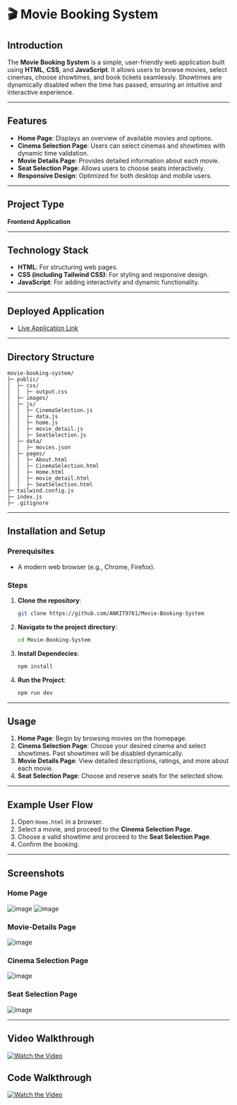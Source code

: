
# 🎬 Movie Booking System  

## Introduction  
The **Movie Booking System** is a simple, user-friendly web application built using **HTML**, **CSS**, and **JavaScript**. It allows users to browse movies, select cinemas, choose showtimes, and book tickets seamlessly. Showtimes are dynamically disabled when the time has passed, ensuring an intuitive and interactive experience.  

---

## Features  
- **Home Page**: Displays an overview of available movies and options.  
- **Cinema Selection Page**: Users can select cinemas and showtimes with dynamic time validation.  
- **Movie Details Page**: Provides detailed information about each movie.  
- **Seat Selection Page**: Allows users to choose seats interactively.  
- **Responsive Design**: Optimized for both desktop and mobile users.  

---

## Project Type  
**Frontend Application**  

---

## Technology Stack  
- **HTML**: For structuring web pages.  
- **CSS (including Tailwind CSS)**: For styling and responsive design.  
- **JavaScript**: For adding interactivity and dynamic functionality.  

---

## Deployed Application  
- [Live Application Link](https://movie-booking-solar-sparks.netlify.app)  

---

## Directory Structure  
```
movie-booking-system/  
├─ public/  
│  ├─ css/  
│  │  ├─ output.css  
│  ├─ images/  
│  ├─ js/  
│  │  ├─ CinemaSelection.js  
│  │  ├─ data.js  
│  │  ├─ home.js  
│  │  ├─ movie_detail.js  
│  │  ├─ SeatSelection.js  
│  ├─ data/  
│  │  ├─ movies.json  
│  ├─ pages/  
│  │  ├─ About.html  
│  │  ├─ CinemaSelection.html  
│  │  ├─ Home.html  
│  │  ├─ movie_detail.html  
│  │  ├─ SeatSelection.html  
├─ tailwind.config.js  
├─ index.js  
├─ .gitignore  
```  

---

## Installation and Setup  

### Prerequisites  
- A modern web browser (e.g., Chrome, Firefox).  

### Steps  
1. **Clone the repository**:  
   ```bash  
   git clone https://github.com/ANKIT9761/Movie-Booking-System  
   ```  

2. **Navigate to the project directory**:  
   ```bash  
   cd Movie-Booking-System  
   ```  

3. **Install Dependecies**:  
   ```bash  
   npm install
   ```  

3. **Run the Project**:  
   ```bash  
   npm run dev
   ```  
---

## Usage  

1. **Home Page**: Begin by browsing movies on the homepage.  
2. **Cinema Selection Page**: Choose your desired cinema and select showtimes. Past showtimes will be disabled dynamically.  
3. **Movie Details Page**: View detailed descriptions, ratings, and more about each movie.  
4. **Seat Selection Page**: Choose and reserve seats for the selected show.  

---

## Example User Flow  
1. Open `Home.html` in a browser.  
2. Select a movie, and proceed to the **Cinema Selection Page**.  
3. Choose a valid showtime and proceed to the **Seat Selection Page**.  
4. Confirm the booking.  

---

## Screenshots  
### Home Page
![image](https://github.com/user-attachments/assets/23c02221-3fb6-4847-ae7b-394ebe942223)
![image](https://github.com/user-attachments/assets/8346fda6-2d33-4cfd-bdab-14327376217a)

### Movie-Details Page
![image](https://github.com/user-attachments/assets/345a798a-a510-4c20-8dd3-27df71658b09)

### Cinema Selection Page
![image](https://github.com/user-attachments/assets/c14c7779-32a9-4780-aaab-2d9f8327e9f6)

### Seat Selection Page
![image](https://github.com/user-attachments/assets/be062663-504e-463e-8507-90571b3fb101)


---

## Video Walkthrough  
[![Watch the Video](https://github.com/user-attachments/assets/4a6e3724-7472-40c5-814c-34a44d9688bb)
](https://drive.google.com/file/d/1uGeUYDiXpcpJGhCV8Y7Ud8greq5hsaxT/view?usp=sharing)

## Code Walkthrough  
[![Watch the Video](https://github.com/user-attachments/assets/4a6e3724-7472-40c5-814c-34a44d9688bb)
](https://drive.google.com/file/d/1nhw340OEbuH-v3aj8wr3KEA6Nxqo4oHZ/view?usp=sharing)

